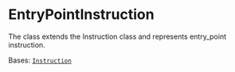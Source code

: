 # EntryPointInstruction

The class extends the Instruction class and represents entry\_point instruction.



Bases: [`Instruction`](./)
